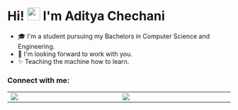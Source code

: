 # Hi!&nbsp;<img src="https://github.com/TheDudeThatCode/TheDudeThatCode/blob/master/Assets/Hi.gif" width="29px"> I'm Aditya Chechani</h3>
- 🎓 I'm  a student pursuing my Bachelors in Computer Science and Engineering.  <br>
- 🌅 I'm looking forward to work with you. <br>
- ✨ Teaching the machine how to learn. <br>
<p>
  <h3>Connect with me: </h3>

  <table>
    <tbody>
      <tr valign="top">
        <td width="5%" align="bottom">
          <a href="https://twitter.com/Adi_Chechani"><img src="https://cdn1.iconfinder.com/data/icons/logotypes/32/twitter-20.png"></a>
        </td>
        <td width="5%" align="bottom">
          <a href="https://www.instagram.com/chechani_aditya/"><img src="https://cdn2.iconfinder.com/data/icons/social-media-2285/512/1_Instagram_colored_svg_1-20.png"></a>
        </td>
      </tr>
    </tbody>
  </table>
</p>

## 
